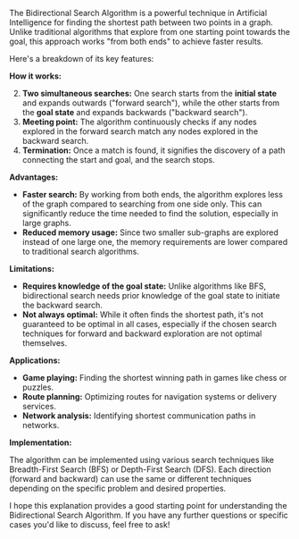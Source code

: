 The Bidirectional Search Algorithm is a powerful technique in Artificial Intelligence for finding the shortest path between two points in a graph. Unlike traditional algorithms that explore from one starting point towards the goal, this approach works "from both ends" to achieve faster results.

Here's a breakdown of its key features:

**How it works:**

2. **Two simultaneous searches:** One search starts from the **initial state** and expands outwards ("forward search"), while the other starts from the **goal state** and expands backwards ("backward search").
4. **Meeting point:** The algorithm continuously checks if any nodes explored in the forward search match any nodes explored in the backward search.
6. **Termination:** Once a match is found, it signifies the discovery of a path connecting the start and goal, and the search stops.

**Advantages:**

- **Faster search:** By working from both ends, the algorithm explores less of the graph compared to searching from one side only. This can significantly reduce the time needed to find the solution, especially in large graphs.
- **Reduced memory usage:** Since two smaller sub-graphs are explored instead of one large one, the memory requirements are lower compared to traditional search algorithms.

**Limitations:**

- **Requires knowledge of the goal state:** Unlike algorithms like BFS, bidirectional search needs prior knowledge of the goal state to initiate the backward search.
- **Not always optimal:** While it often finds the shortest path, it's not guaranteed to be optimal in all cases, especially if the chosen search techniques for forward and backward exploration are not optimal themselves.

**Applications:**

- **Game playing:** Finding the shortest winning path in games like chess or puzzles.
- **Route planning:** Optimizing routes for navigation systems or delivery services.
- **Network analysis:** Identifying shortest communication paths in networks.

**Implementation:**

The algorithm can be implemented using various search techniques like Breadth-First Search (BFS) or Depth-First Search (DFS). Each direction (forward and backward) can use the same or different techniques depending on the specific problem and desired properties.

I hope this explanation provides a good starting point for understanding the Bidirectional Search Algorithm. If you have any further questions or specific cases you'd like to discuss, feel free to ask!